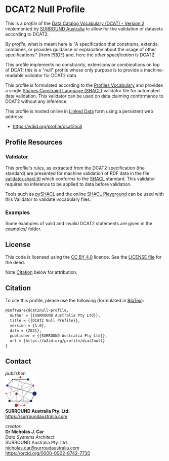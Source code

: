 # DCAT2 Null Profile
This is a *profile* of the [Data Catalog Vocabulary (DCAT) - Version 2](https://www.w3.org/TR/vocab-dcat/) implemented by [SURROUND Australia](https://surroundaustralia.com) to allow for the validation of datasets according to DCAT2.

By *profile*, what is meant here is "A specification that constrains, extends, combines, or provides guidance or explanation about the usage of other specifications." (from [PROF](https://www.w3.org/TR/dx-prof/#definitions)) and, here the *other specification* is DCAT2.

This profile implements no constraints, extensions or combinations on top of DCAT: this is a "null" profile whose only purpose is to provide a machine-readable validator for DCAT2 data.

This profile is formulated according to the [Profiles Vocabulary](https://www.w3.org/TR/dx-prof/) and provides a single [Shapes Constraint Language (SHACL)](https://www.w3.org/TR/shacl/) validator file for automated data validation. This validator can be used on data claiming conformance to DCAT2 without any inference.

This profile is hosted online in [Linked Data](https://www.w3.org/standards/semanticweb/data) form using a persistent web address:

* <https://w3id.org/profile/dcat2null>


## Profile Resources

### Validator
This profile's rules, as extracted from the DCAT2 specification (the standard) are presented for machine validation of RDF data in the file [validator.shacl.ttl](validator.shacl.ttl) which conforms to the [SHACL](https://www.w3.org/TR/shacl/) standard. This validator requires no inference to be applied to data before validation.

Tools such as [pySHACL](https://github.com/RDFLib/pySHACL) and the online [SHACL Playground](https://shacl.org/playground/) can be used with this Validator to validate vocabulary files.

### Examples
Some examples of valid and invalid DCAT2 statements are given in the [examples/](examples/) folder.


## License  
This code is licensed using the [CC BY 4.0](https://creativecommons.org/licenses/by/4.0/) licence. See the [LICENSE file](LICENSE) for the deed. 

Note [Citation](#citation) below for attribution.


## Citation
To cite this profile, please use the following (formulated in [BibTex](http://www.bibtex.org/)):

```
@software{dcat2null-profile,
  author = {{SURROUND Australia Pty Ltd}},
  title = {{DCAT2 Null Profile}},
  version = {1.0},
  date = {2021},
  publisher = {{SURROUND Australia Pty Ltd}},
  url = {https://w3id.org/profile/dcat2null}
}
``` 


## Contact
*publisher:*  
![](style/SURROUND-logo-100.png)  
**SURROUND Australia Pty. Ltd.**  
<https://surroundaustralia.com>  

*creator:*  
**Dr Nicholas J. Car**  
*Data Systems Architect*  
SURROUND Australia Pty. Ltd.  
<nicholas.car@surroudaustralia.com>  
<https://orcid.org/0000-0002-8742-7730>
